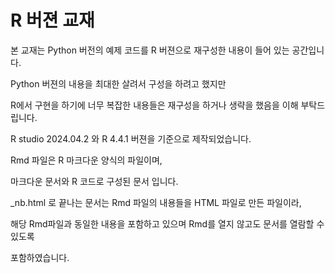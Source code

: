 # R 버젼 교재

본 교재는 Python 버전의 예제 코드를 R 버젼으로 재구성한 내용이 들어 있는 공간입니다. 

Python 버젼의 내용을 최대한 살려서 구성을 하려고 했지만

R에서 구현을 하기에 너무 복잡한 내용들은 재구성을 하거나 생략을 했음을 이해 부탁드립니다.

R studio 2024.04.2 와 R 4.4.1 버젼을 기준으로 제작되었습니다.

Rmd 파일은 R 마크다운 양식의 파일이며,

마크다운 문서와 R 코드로 구성된 문서 입니다.

_nb.html 로 끝나는 문서는 Rmd 파일의 내용들을 HTML 파일로 만든 파일이라, 

해당 Rmd파일과 동일한 내용을 포함하고 있으며 Rmd를 열지 않고도 문서를 열람할 수 있도록 

포함하였습니다.
